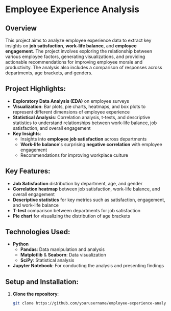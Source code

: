 # Employee Experience Analysis

## Overview
This project aims to analyze employee experience data to extract key insights on **job satisfaction**, **work-life balance**, and **employee engagement**. The project involves exploring the relationship between various employee factors, generating visualizations, and providing actionable recommendations for improving employee morale and productivity. The analysis also includes a comparison of responses across departments, age brackets, and genders.

## Project Highlights:
- **Exploratory Data Analysis (EDA)** on employee surveys
- **Visualization**: Bar plots, pie charts, heatmaps, and box plots to represent different dimensions of employee experience
- **Statistical Analysis**: Correlation analysis, t-tests, and descriptive statistics to understand relationships between work-life balance, job satisfaction, and overall engagement
- **Key Insights**:
  - Insights into **employee job satisfaction** across departments
  - **Work-life balance**'s surprising **negative correlation** with employee engagement
  - Recommendations for improving workplace culture

## Key Features:
- **Job Satisfaction** distribution by department, age, and gender
- **Correlation heatmap** between job satisfaction, work-life balance, and overall engagement
- **Descriptive statistics** for key metrics such as satisfaction, engagement, and work-life balance
- **T-test** comparison between departments for job satisfaction
- **Pie chart** for visualizing the distribution of age brackets

## Technologies Used:
- **Python**
  - **Pandas**: Data manipulation and analysis
  - **Matplotlib** & **Seaborn**: Data visualization
  - **SciPy**: Statistical analysis
- **Jupyter Notebook**: For conducting the analysis and presenting findings

## Setup and Installation:

1. **Clone the repository**:
   ```bash
   git clone https://github.com/yourusername/employee-experience-analysis.git
